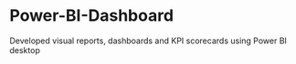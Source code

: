 # Power-BI-Dashboard
Developed visual reports, dashboards and KPI scorecards using Power BI desktop
